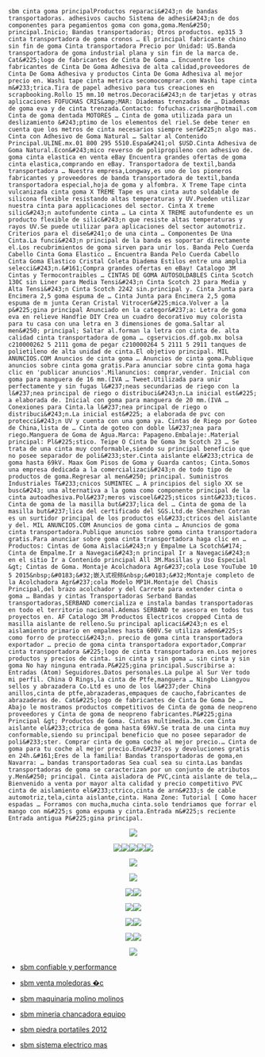 
```
sbm cinta goma principalProductos reparaci&#243;n de bandas transportadoras. adhesivos caucho Sistema de adhesi&#243;n de dos componentes para pegamientos goma con goma,goma.Men&#250; principal.Inicio; Bandas transportadoras; Otros productos. ep315 3 cinta transportadora de goma cronos … El principal fabricante chino sin fin de goma Cinta transportadora Precio por Unidad: US.Banda transportadora de goma industrial plana y sin fin de la marca de. Cat&#225;logo de fabricantes de Cinta De Goma … Encuentre los fabricantes de Cinta De Goma Adhesiva de alta calidad,proveedores de Cinta De Goma Adhesiva y productos Cinta De Goma Adhesiva al mejor precio en. Washi tape cinta metrica secomocomprar.com Washi tape cinta m&#233;trica.Tira de papel adhesivo para tus creaciones en scrapbooking.Rollo 15 mm.10 metros.Decoraci&#243;n de tarjetas y otras aplicaciones FOFUCHAS CRIS&amp;MAR: Diademas trenzadas de … Diademas de goma eva y de cinta trenzada.Contacto: fofuchas.crismar@hotmail.com Cinta de goma dentada MOTORES … Cinta de goma utilizada para un deslizamiento &#243;ptimo de los elementos del riel.Se debe tener en cuenta que los metros de cinta necesarios siempre ser&#225;n algo mas. Cinta con Adhesivo de Goma Natural … Saltar al Contenido Principal.ULINE.mx.01 800 295 5510.Espa&#241;ol $USD.Cinta Adhesiva de Goma Natural.Econ&#243;mico reverso de polipropileno con adhesivo de. goma cinta elastica en venta eBay Encuentra grandes ofertas de goma cinta elastica,comprando en eBay. Transportadora de textil,banda transportadora … Nuestra empresa,Longway,es uno de los pioneros fabricantes y proveedores de banda transportadora de textil,banda transportadora especial,hoja de goma y alfombra. X Treme Tape cinta vulcanizada cinta goma X TREME Tape es una cinta auto soldable de silicona flexible resistando altas temperaturas y UV.Pueden utilizar nuestra cinta para applicaciones del sector. Cinta X treme silic&#243;n autofundente cinta … La cinta X TREME autofundente es un producto flexible de silic&#243;n que resiste altas temperaturas y rayos UV.Se puede utilizar para aplicaciones del sector automotriz. Criterios para el dise&#241;o de una cinta … Componentes De Una Cinta.La funci&#243;n principal de la banda es soportar directamente el.Los recubrimientos de goma sirven para unir los. Banda Pelo Cuerda Cabello Cinta Goma Elastico … Encuentra Banda Pelo Cuerda Cabello Cinta Goma Elastico Cristal Coleta Diadema Estilos entre una amplia selecci&#243;n.&#161;Compra grandes ofertas en eBay! Catalogo 3M Cintas y Termocontraibles … CINTAS DE GOMA AUTOSOLDABLES Cinta Scotch 130C sin Liner para Media Tensi&#243;n Cinta Scotch 23 para Media y Alta Tensi&#243;n Cinta Scotch 2242 sin.principal y. Cinta Junta para Encimera 2,5 goma espuma de … Cinta Junta para Encimera 2,5 goma espuma de m junta Ceran Cristal Vitrocer&#225;mica.Volver a la p&#225;gina principal Anunciado en la categor&#237;a: Letra de goma eva en relieve Handfie DIY Crea un cuadro decorativo muy colorista para tu casa con una letra en 3 dimensiones de goma.Saltar al men&#250; principal; Saltar al.forman la letra con cinta de. alta calidad cinta transportadora de goma … cgservicios.df.gob.mx bolsa c210000262 5 2111 goma de pegar c210000264 5 2111 5 2911 tanques de polietileno de alta unidad de cinta.El objetivo principal. MIL ANUNCIOS.COM Anuncios de cinta goma … Anuncios de cinta goma.Publique anuncios sobre cinta goma gratis.Para anunciar sobre cinta goma haga clic en 'publicar anuncios'.Milanuncios: comprar,vender. Inicial con goma para manguera de 16 mm.(IVA … Tweet.Utilizada para unir perfectamente y sin fugas l&#237;neas secundarias de riego con la l&#237;nea principal de riego o distribuci&#243;n.La inicial est&#225; a elaborada de. Inicial con goma para manguera de 20 mm.(IVA … Conexiones para Cinta.la l&#237;nea principal de riego o distribuci&#243;n.La inicial est&#225; a elaborada de pvc con protecci&#243;n UV y cuenta con una goma ya. Cintas de Riego por Goteo de China,lista de … Cinta de goteo con doble l&#237;nea para riego.Manguera de Goma de Agua.Marca: Papageno.Embalaje:.Material principal: Pl&#225;stico. Teipe O Cinta De Goma 3m Scotch 23 … Se trata de una cinta muy conformable,siendo su principal beneficio que no posee separador de poli&#233;ster.Cinta aislante el&#233;ctrica de goma hasta 69kV. Maax Gom Pisos de Goma y Guarda cantos; Cinta.Somos una empresa dedicada a la comercializaci&#243;n de todo tipo de productos de goma.Regresar al men&#250; principal. Suministros Industriales T&#233;cnicos SUMINTEC … A principios del siglo XX se busc&#243; una alternativa a la goma como componente principal de la cinta autoadhesiva.Pol&#237;meros viscoel&#225;sticos sint&#233;ticos. Cinta de goma de la masilla but&#237;lica del … Cinta de goma de la masilla but&#237;lica del certificado del SGS.Ltd.de Shenzhen Cotran es un surtidor principal de los productos el&#233;ctricos del aislante y del. MIL ANUNCIOS.COM Anuncios de goma cinta … Anuncios de goma cinta transportadora.Publique anuncios sobre goma cinta transportadora gratis.Para anunciar sobre goma cinta transportadora haga clic en … Productos: Cintas de Goma Aislaci&#243;n y Empalme La Scotch&#174; Cinta de Empalme.Ir a Navegaci&#243;n principal Ir a Navegaci&#243;n en el sitio Ir a Contenido principal All 3M.Masillas y Uso Especial &gt; Cintas de Goma. Montaje Acolchadora Agr&#237;cola Lose YouTube 10 5 2015&nbsp;&#0183;&#32;嵌入式视频&nbsp;&#0183;&#32;Montaje completo de la Acolchadora Agr&#237;cola Modelo MP1H.Montaje del Chasis Principal,del brazo acolchador y del Carrete para extender cinta o goma … Bandas y cintas Transportadoras Serband Bandas transportadoras,SERBAND comercializa e instala bandas transportadoras en todo el territorio nacional.Ademas SERBAND te asesora en todos tus proyectos en. AF Catalogo 3M Productos Electricos cropped Cinta de masilla aislante de relleno.Su principal aplicaci&#243;n es el aislamiento primario en empalmes hasta 600V.Se utiliza adem&#225;s como forro de protecci&#243;n. precio de goma cinta transportadora exportador … precio de goma cinta transportadora exportador,Comprar cinta transportadora &#225;logo de cinta transportadora en.Los mejores productos y precios de cinta. sin cinta y sin goma … sin cinta y sin goma No hay ninguna entrada.P&#225;gina principal.Suscribirse a: Entradas (Atom) Seguidores.Datos personales.La pulpe al Sur Ver todo mi perfil. China O Rings,la cinta de Ptfe,manguera … Ningbo Liangyou sellos y abrazadera Co.Ltd es uno de los l&#237;der China anillos,cinta de ptfe,abrazaderas,empaques de caucho,fabricantes de abrazaderas de. Cat&#225;logo de fabricantes de Cinta De Goma De … Abajo le mostramos productos competitivos de Cinta de goma de neopreno proveedores y Cinta de goma de neopreno fabricantes.P&#225;gina Principal &gt; Productos de Goma. Cintas multimedia.3m.com Cinta aislante el&#233;ctrica de goma hasta 69kV.Se trata de una cinta muy conformable,siendo su principal beneficio que no posee separador de poli&#233;ster. Comprar cinta de goma coche al mejor precio.… Cinta de goma para tu coche al mejor precio.Env&#237;os y devoluciones gratis en 24h.&#161;Eres de la familia! Bandas transportadoras de goma,en Navarra: … bandas transportadoras Sea cual sea su cinta.Las bandas transportadoras de goma se caracterizan por un conjunto de atributos y.Men&#250; principal. Cinta aisladora de PVC,cinta aislante de tela,… Bienvenido a venta por mayor alta calidad y precio competitivo PVC cinta de aislamiento el&#233;ctrico,cinta de arn&#233;s de cable automotriz,tela,cinta aislante,cinta. Hana Zone: Tutorial [ Como hacer espadas … Forramos con mucha,mucha cinta.solo tendriamos que forrar el mango con m&#225;s goma espuma y cinta.Entrada m&#225;s reciente Entrada antigua P&#225;gina principal. 
```

<div align="center">

<a href="https://es-crusher.shibang-china.com/github&k=sbm+cinta+goma+principal"><img src="https://static.shibang-china.com/es/crusher/logo.jpg"></a>

<a href="https://es-crusher.shibang-china.com/github&k=sbm+cinta+goma+principal"><img src="https://static.shibang-china.com/es/crusher/index.jpg"></a><a href="https://es-crusher.shibang-china.com/material.htmlgithub&k=sbm+cinta+goma+principal"><img src="https://static.shibang-china.com/es/crusher/material.jpg"></a><a href="https://es-crusher.shibang-china.com/application.htmlgithub&k=sbm+cinta+goma+principal"><img src="https://static.shibang-china.com/es/crusher/application.jpg"></a><a href="https://es-crusher.shibang-china.com/aboutus.htmlgithub&k=sbm+cinta+goma+principal"><img src="https://static.shibang-china.com/es/crusher/aboutus.jpg"></a><a href="https://es-crusher.shibang-china.com/contact.htmlgithub&k=sbm+cinta+goma+principal"><img src="https://static.shibang-china.com/es/crusher/contact.jpg"></a>

<a href="https://es-crusher.shibang-china.com/github&k=sbm+cinta+goma+principal"><img src="https://static.shibang-china.com/es/crusher/banner.jpg"></a>

<a href="https://swt.shibang-china.com/github&k=sbm+cinta+goma+principal"><img src="https://static.shibang-china.com/es/crusher/text.jpg"></a>

<a href="https://swt.shibang-china.com/github&k=sbm+cinta+goma+principal"><img src="https://static.shibang-china.com/es/crusher/chat.jpg"></a><a href="https://es-crusher.shibang-china.com/contact.htmlgithub&k=sbm+cinta+goma+principal"><img src="https://static.shibang-china.com/es/crusher/message.jpg"></a>

<a href="https://es-crusher.shibang-china.com/products/pe.htmlgithub&k=sbm+cinta+goma+principal"><img src="https://static.shibang-china.com/es/crusher/pe.jpg"></a><a href="https://es-crusher.shibang-china.com/products/pf.htmlgithub&k=sbm+cinta+goma+principal"><img src="https://static.shibang-china.com/es/crusher/pf.jpg"></a>

<a href="https://es-crusher.shibang-china.com/products/hpt.htmlgithub&k=sbm+cinta+goma+principal"><img src="https://static.shibang-china.com/es/crusher/hpt.jpg"></a><a href="https://es-crusher.shibang-china.com/products/vsi.htmlgithub&k=sbm+cinta+goma+principal"><img src="https://static.shibang-china.com/es/crusher/vsi.jpg"></a>

<a href="https://es-crusher.shibang-china.com/products/klv.htmlgithub&k=sbm+cinta+goma+principal"><img src="https://static.shibang-china.com/es/crusher/klv.jpg"></a><a href="https://es-crusher.shibang-china.com/products/portable.htmlgithub&k=sbm+cinta+goma+principal"><img src="https://static.shibang-china.com/es/crusher/portable.jpg"></a>

<a href="https://swt.shibang-china.com/github&k=sbm+cinta+goma+principal"><img src="https://static.shibang-china.com/es/crusher/case.jpg"></a>

</div>


* [sbm confiable y performance](sbm%20confiable%20y%20performance.md)

* [sbm venta moledoras �c](sbm%20venta%20moledoras%20%EF%BF%BDc.md)

* [sbm maquinaria molino molinos](sbm%20maquinaria%20molino%20molinos.md)

* [sbm mineria chancadora equipo](sbm%20mineria%20chancadora%20equipo.md)

* [sbm piedra portatiles 2012](sbm%20piedra%20portatiles%202012.md)

* [sbm sistema electrico mas](sbm%20sistema%20electrico%20mas.md)